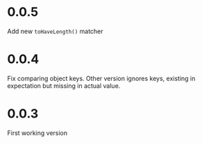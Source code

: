 # 0.0.5

Add new `toHaveLength()` matcher

# 0.0.4

Fix comparing object keys. Other version ignores keys, existing in expectation but missing in actual value.

# 0.0.3

First working version
